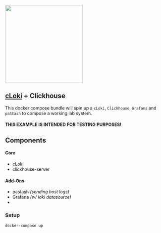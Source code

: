 <img src='https://user-images.githubusercontent.com/1423657/99822833-f9504780-2b53-11eb-8b28-99484eab6157.png' width=250>

## [cLoki](https://github.com/lmangani/cLoki) + Clickhouse

This docker compose bundle will spin up a `cLoki`, `Clickhouse`, `Grafana` and `paStash` to compose a working lab system.

#### THIS EXAMPLE IS INTENDED FOR TESTING PURPOSES!


## Components

#### Core
* cLoki 
* clickhouse-server

#### Add-Ons
* pastash _(sending host logs)_
* Grafana _(w/ loki datasource)_
* 
### Setup

```bash
docker-compose up
```
